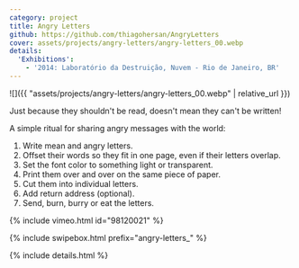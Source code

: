 ```yaml
---
category: project
title: Angry Letters
github: https://github.com/thiagohersan/AngryLetters
cover: assets/projects/angry-letters/angry-letters_00.webp
details:
  'Exhibitions':
    - '2014: Laboratório da Destruição, Nuvem - Rio de Janeiro, BR'
---
```

![]({{ "assets/projects/angry-letters/angry-letters_00.webp" | relative_url }})

Just because they shouldn't be read, doesn't mean they can't be written!

A simple ritual for sharing angry messages with the world:

1. Write mean and angry letters.
2. Offset their words so they fit in one page, even if their letters overlap.
3. Set the font color to something light or transparent.
4. Print them over and over on the same piece of paper.
5. Cut them into individual letters.
6. Add return address (optional).
7. Send, burn, burry or eat the letters.

{% include vimeo.html id="98120021" %}

{% include swipebox.html prefix="angry-letters_" %}

{% include details.html %}
